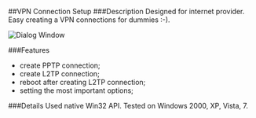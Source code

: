 ##VPN Connection Setup
###Description
Designed for internet provider. Easy creating a VPN connections for dummies :-).

![Dialog Window](https://raw.github.com/nezhelskoy/VPNConnectionSetup/master/VPNConnectionSetup.png "Dialog Window")

###Features

- create PPTP connection;
- create L2TP connection;
- reboot after creating L2TP connection;
- setting the most important options;

###Details
Used native Win32 API. Tested on Windows 2000, XP, Vista, 7.